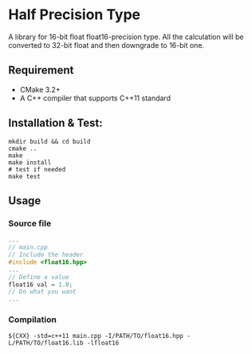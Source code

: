 # Half Precision Type

A library for 16-bit float float16-precision type. All the calculation will be
converted to 32-bit float and then downgrade to 16-bit one.

## Requirement
- CMake 3.2+
- A C++ compiler that supports C++11 standard

## Installation & Test:
```Shell
mkdir build && cd build
cmake ..
make
make install
# test if needed
make test
```

## Usage
### Source file
```C++
...
// main.cpp
// Include the header
#include <float16.hpp>
...
// Define a value
float16 val = 1.0;
// Do what you want
...
```
### Compilation
```Shell
${CXX} -std=c++11 main.cpp -I/PATH/TO/float16.hpp -L/PATH/TO/float16.lib -lfloat16
```
